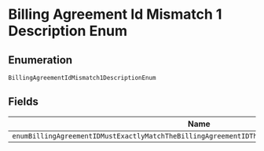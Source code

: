 
# Billing Agreement Id Mismatch 1 Description Enum

## Enumeration

`BillingAgreementIdMismatch1DescriptionEnum`

## Fields

| Name |
|  --- |
| `enumBillingAgreementIDMustExactlyMatchTheBillingAgreementIDThatWasProvidedDuringOrderCreation` |

